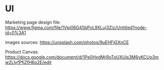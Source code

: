 # UI

Marketing page design file: https://www.figma.com/file/1Vpi06G45bPvL9XLuj3Zlz/Untitled?node-id=0%3A1

images sources:
https://unsplash.com/photos/9uEHFjGXnCE

Product Canvas: 
https://docs.google.com/document/d/1Pe0HxdMrRoToUXUis3M6vKCUo3mw2LlyfPfjZfH6o2E/edit
